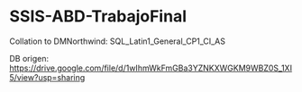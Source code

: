 # SSIS-ABD-TrabajoFinal

Collation to DMNorthwind: SQL_Latin1_General_CP1_CI_AS

DB origen: https://drive.google.com/file/d/1wIhmWkFmGBa3YZNKXWGKM9WBZ0S_1XI5/view?usp=sharing
